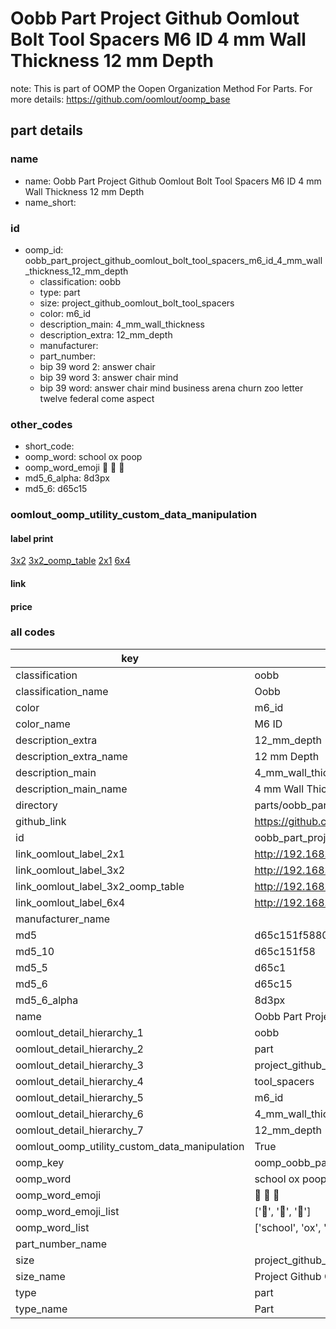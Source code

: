 # Oobb Part Project Github Oomlout Bolt Tool Spacers M6 ID 4 mm Wall Thickness 12 mm Depth  

note: This is part of OOMP the Oopen Organization Method For Parts. For more details: https://github.com/oomlout/oomp_base

##  part details
  







### name
* name: Oobb Part Project Github Oomlout Bolt Tool Spacers M6 ID 4 mm Wall Thickness 12 mm Depth
* name_short: 
### id
* oomp_id: oobb_part_project_github_oomlout_bolt_tool_spacers_m6_id_4_mm_wall_thickness_12_mm_depth
  * classification: oobb
  * type: part
  * size: project_github_oomlout_bolt_tool_spacers
  * color: m6_id
  * description_main: 4_mm_wall_thickness
  * description_extra: 12_mm_depth
  * manufacturer: 
  * part_number: 
  * bip 39 word 2: answer chair
  * bip 39 word 3: answer chair mind
  * bip 39 word: answer chair mind business arena churn zoo letter twelve federal come aspect

### other_codes
* short_code: 
* oomp_word: school ox poop
* oomp_word_emoji :school: :ox: :poop:
* md5_6_alpha: 8d3px
* md5_6: d65c15






### oomlout_oomp_utility_custom_data_manipulation
#### label print
[3x2](http://192.168.1.245:1112/?label=oomp%208d3px)
[3x2_oomp_table](http://192.168.1.108:1112/?label=oomp%208d3px)
[2x1](http://192.168.1.242:1112/?label=oomp%208d3px)
[6x4](http://192.168.1.55:1112/?label=oomp%208d3px)    

#### link

                              

#### price







### all codes 
| key | value |  
| --- | --- |  
| classification | oobb |  
| classification_name | Oobb |  
| color | m6_id |  
| color_name | M6 ID |  
| description_extra | 12_mm_depth |  
| description_extra_name | 12 mm Depth |  
| description_main | 4_mm_wall_thickness |  
| description_main_name | 4 mm Wall Thickness |  
| directory | parts/oobb_part_project_github_oomlout_bolt_tool_spacers_m6_id_4_mm_wall_thickness_12_mm_depth |  
| github_link | https://github.com/oomlout/oomlout_oomp_part_src/tree/main/parts/oobb_part_project_github_oomlout_bolt_tool_spacers_m6_id_4_mm_wall_thickness_12_mm_depth |  
| id | oobb_part_project_github_oomlout_bolt_tool_spacers_m6_id_4_mm_wall_thickness_12_mm_depth |  
| link_oomlout_label_2x1 | http://192.168.1.242:1112/?label=oomp%208d3px |  
| link_oomlout_label_3x2 | http://192.168.1.245:1112/?label=oomp%208d3px |  
| link_oomlout_label_3x2_oomp_table | http://192.168.1.108:1112/?label=oomp%208d3px |  
| link_oomlout_label_6x4 | http://192.168.1.55:1112/?label=oomp%208d3px |  
| manufacturer_name |  |  
| md5 | d65c151f58809ffca305b1f119c9704d |  
| md5_10 | d65c151f58 |  
| md5_5 | d65c1 |  
| md5_6 | d65c15 |  
| md5_6_alpha | 8d3px |  
| name | Oobb Part Project Github Oomlout Bolt Tool Spacers M6 ID 4 mm Wall Thickness 12 mm Depth |  
| oomlout_detail_hierarchy_1 | oobb |  
| oomlout_detail_hierarchy_2 | part |  
| oomlout_detail_hierarchy_3 | project_github_bolt |  
| oomlout_detail_hierarchy_4 | tool_spacers |  
| oomlout_detail_hierarchy_5 | m6_id |  
| oomlout_detail_hierarchy_6 | 4_mm_wall_thickness |  
| oomlout_detail_hierarchy_7 | 12_mm_depth |  
| oomlout_oomp_utility_custom_data_manipulation | True |  
| oomp_key | oomp_oobb_part_project_github_oomlout_bolt_tool_spacers_m6_id_4_mm_wall_thickness_12_mm_depth |  
| oomp_word | school ox poop |  
| oomp_word_emoji | :school: :ox: :poop: |  
| oomp_word_emoji_list | [':school:', ':ox:', ':poop:'] |  
| oomp_word_list | ['school', 'ox', 'poop'] |  
| part_number_name |  |  
| size | project_github_oomlout_bolt_tool_spacers |  
| size_name | Project Github Oomlout Bolt Tool Spacers |  
| type | part |  
| type_name | Part |  
